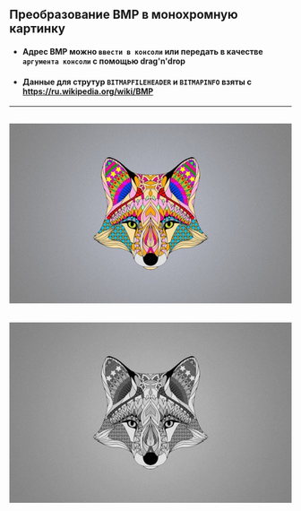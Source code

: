 Преобразование BMP в монохромную картинку
---
- #### Адрес BMP можно `ввести в консоли` или передать в качестве `аргумента консоли` с помощью drag'n'drop
- #### Данные для струтур `BITMAPFILEHEADER` и `BITMAPINFO` взяты с <https://ru.wikipedia.org/wiki/BMP>
---
![BMP](image/fox.bmp)
---
![monochromeBMP](image/fox_new.bmp)
---
